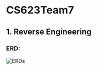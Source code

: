 # CS623Team7
## 1. Reverse Engineering
### ERD:
![ERDs](https://user-images.githubusercontent.com/55331233/98456226-fd8a6700-2148-11eb-9e82-37c41e817d72.JPG)
